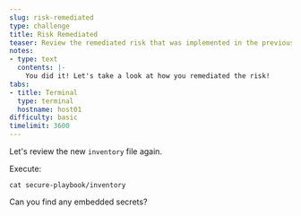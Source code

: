 ```yaml
---
slug: risk-remediated
type: challenge
title: Risk Remediated
teaser: Review the remediated risk that was implemented in the previous challenge.
notes:
- type: text
  contents: |-
    You did it! Let's take a look at how you remediated the risk!
tabs:
- title: Terminal
  type: terminal
  hostname: host01
difficulty: basic
timelimit: 3600
---
```

Let's review the new `inventory` file again.

Execute:

`cat secure-playbook/inventory`

Can you find any embedded secrets?